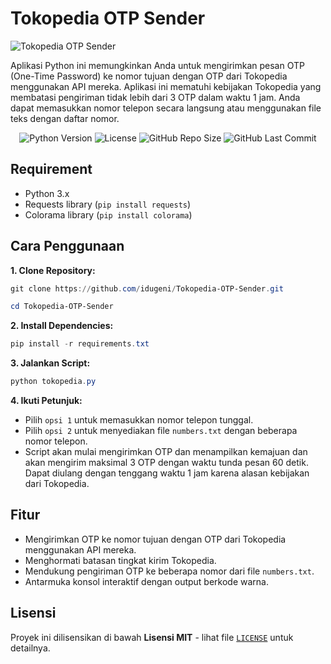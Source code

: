 # Tokopedia OTP Sender

![Tokopedia OTP Sender](https://opengraph.githubassets.com/0/idugeni/Tokopedia-OTP-Sender)

Aplikasi Python ini memungkinkan Anda untuk mengirimkan pesan OTP (One-Time Password) ke nomor tujuan dengan OTP dari Tokopedia menggunakan API mereka. Aplikasi ini mematuhi kebijakan Tokopedia yang membatasi pengiriman tidak lebih dari 3 OTP dalam waktu 1 jam. Anda dapat memasukkan nomor telepon secara langsung atau menggunakan file teks dengan daftar nomor.

<div align="center">
  <img src="https://img.shields.io/badge/python-3.x-blue.svg" alt="Python Version">
  <img src="https://img.shields.io/badge/license-MIT-green" alt="License">
  <img src="https://img.shields.io/github/repo-size/idugeni/Tokopedia-OTP-Sender" alt="GitHub Repo Size">
  <img src="https://img.shields.io/github/last-commit/idugeni/Tokopedia-OTP-Sender" alt="GitHub Last Commit">
</div>

## Requirement

* Python 3.x
* Requests library (`pip install requests`)
* Colorama library (`pip install colorama`)

## Cara Penggunaan

**1. Clone Repository:**

```powershell
git clone https://github.com/idugeni/Tokopedia-OTP-Sender.git
```

```powershell
cd Tokopedia-OTP-Sender
```

**2. Install Dependencies:**

```powershell
pip install -r requirements.txt
```

**3. Jalankan Script:**

```powershell
python tokopedia.py
```

**4. Ikuti Petunjuk:**

* Pilih `opsi 1` untuk memasukkan nomor telepon tunggal.
* Pilih `opsi 2` untuk menyediakan file `numbers.txt` dengan beberapa nomor telepon.
* Script akan mulai mengirimkan OTP dan menampilkan kemajuan dan akan mengirim maksimal 3 OTP dengan waktu tunda pesan 60 detik. Dapat diulang dengan tenggang waktu 1 jam karena alasan kebijakan dari Tokopedia.

## Fitur

* Mengirimkan OTP ke nomor tujuan dengan OTP dari Tokopedia menggunakan API mereka.
* Menghormati batasan tingkat kirim Tokopedia.
* Mendukung pengiriman OTP ke beberapa nomor dari file `numbers.txt`.
* Antarmuka konsol interaktif dengan output berkode warna.

## Lisensi

Proyek ini dilisensikan di bawah **Lisensi MIT** - lihat file [`LICENSE`](https://github.com/idugeni/Tokopedia-OTP-Sender/blob/main/LICENSE) untuk detailnya.
